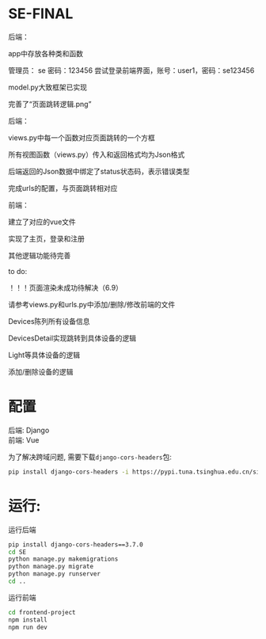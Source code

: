 # SE-FINAL
后端：

app中存放各种类和函数

管理员： se 密码：123456
尝试登录前端界面，账号：user1，密码：se123456

model.py大致框架已实现

完善了“页面跳转逻辑.png”

后端：

views.py中每一个函数对应页面跳转的一个方框

所有视图函数（views.py）传入和返回格式均为Json格式

后端返回的Json数据中绑定了status状态码，表示错误类型

完成urls的配置，与页面跳转相对应


前端：

建立了对应的vue文件

实现了主页，登录和注册

其他逻辑功能待完善

to do:

！！！页面渲染未成功待解决（6.9）

请参考views.py和urls.py中添加/删除/修改前端的文件

Devices陈列所有设备信息

DevicesDetail实现跳转到具体设备的逻辑

Light等具体设备的逻辑

添加/删除设备的逻辑  

# 配置  
后端: Django  
前端: Vue  

为了解决跨域问题, 需要下载`django-cors-headers`包:  
```bash
pip install django-cors-headers -i https://pypi.tuna.tsinghua.edu.cn/simple
```

# 运行:  

运行后端  
```bash
pip install django-cors-headers==3.7.0
cd SE
python manage.py makemigrations
python manage.py migrate
python manage.py runserver
cd ..
```

运行前端  
```bash
cd frontend-project
npm install
npm run dev
```
